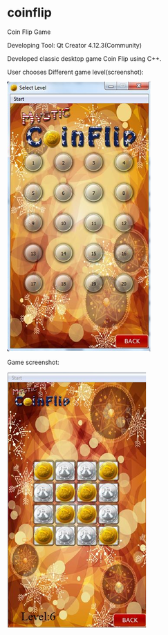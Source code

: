 # coinflip
Coin Flip Game

Developing Tool: Qt Creator 4.12.3(Community)

Developed classic desktop game Coin Flip using C++.

User chooses Different game level(screenshot):

![image](https://github.com/leimingg/coinflip/blob/master/ScreenShot/ChooseLevelCapture.JPG)


Game screenshot:

![image](https://github.com/leimingg/coinflip/blob/master/ScreenShot/GameCapture.JPG)

